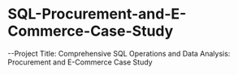 # SQL-Procurement-and-E-Commerce-Case-Study
--Project Title: Comprehensive SQL Operations and Data Analysis: Procurement and E-Commerce Case Study
